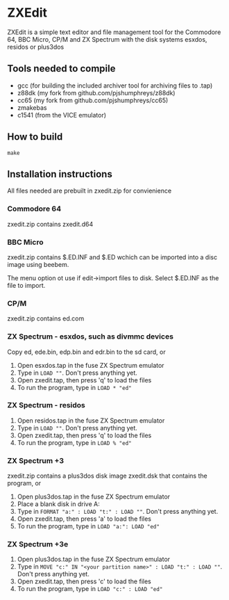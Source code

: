 # ZXEdit

ZXEdit is a simple text editor and file management tool for the Commodore 64, BBC Micro, CP/M and ZX Spectrum with the disk systems esxdos, residos or plus3dos

## Tools needed to compile

  - gcc (for building the included archiver tool for archiving files to .tap)
  - z88dk (my fork from github.com/pjshumphreys/z88dk)
  - cc65 (my fork from github.com/pjshumphreys/cc65)
  - zmakebas
  - c1541 (from the VICE emulator)

## How to build

```
make
```

## Installation instructions

All files needed are prebuilt in zxedit.zip for convienience

### Commodore 64

zxedit.zip contains zxedit.d64

### BBC Micro

zxedit.zip contains $.ED.INF and $.ED wchich can be imported into a disc image using beebem.

The menu option ot use if edit->import files to disk. Select $.ED.INF as the file to import.

### CP/M

zxedit.zip contains ed.com

### ZX Spectrum - esxdos, such as divmmc devices

Copy ed, ede.bin, edp.bin and edr.bin to the sd card, or

1. Open esxdos.tap in the fuse ZX Spectrum emulator
2. Type in `LOAD ""`. Don't press anything yet.
3. Open zxedit.tap, then press 'q' to load the files
4. To run the program, type in `LOAD * "ed"`

### ZX Spectrum - residos

1. Open residos.tap in the fuse ZX Spectrum emulator
2. Type in `LOAD ""`. Don't press anything yet.
3. Open zxedit.tap, then press 'q' to load the files
4. To run the program, type in `LOAD % "ed"`
 
### ZX Spectrum +3

zxedit.zip contains a plus3dos disk image zxedit.dsk that contains the program, or

1. Open plus3dos.tap in the fuse ZX Spectrum emulator
2. Place a blank disk in drive A:
3. Type in `FORMAT "a:" : LOAD "t:" : LOAD ""`. Don't press anything yet.
4. Open zxedit.tap, then press 'a' to load the files
5. To run the program, type in `LOAD "a:": LOAD "ed"`

### ZX Spectrum +3e

1. Open plus3dos.tap in the fuse ZX Spectrum emulator
2. Type in `MOVE "c:" IN "<your partition name>" : LOAD "t:" : LOAD ""`. Don't press anything yet.
3. Open zxedit.tap, then press 'c' to load the files
4. To run the program, type in `LOAD "c:" : LOAD "ed"`
